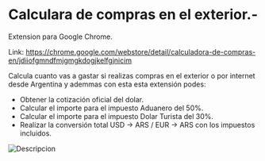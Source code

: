 # Calculara de compras en el exterior.-

Extension para Google Chrome.

Link: https://chrome.google.com/webstore/detail/calculadora-de-compras-en/jdiiofgmndfmjgmgkdogjkelfgjnicim


Calcula cuanto vas a gastar si realizas compras en el exterior o por internet desde Argentina y ademmas con esta esta extensión podes:

- Obtener la cotización oficial del dolar.
- Calcular el importe para el impuesto Aduanero del 50%.
- Calcular el importe para el impuesto Dolar Turista del 30%.
- Realizar la conversión total USD -> ARS / EUR -> ARS con los impuestos incluidos.

![Descripcion](https://k33.kn3.net/taringa/7/5/E/D/6/5/emilandi/043.jpg)
